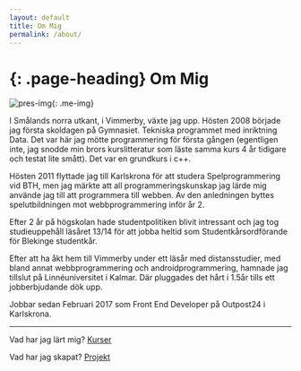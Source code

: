 ```yaml
---
layout: default
title: Om Mig
permalink: /about/
---
```


{: .page-heading}
Om Mig
===

![pres-img](/files/images/pres_img.png){: .me-img}

I Smålands norra utkant, i Vimmerby, växte jag upp. Hösten 2008 började jag första skoldagen på Gymnasiet.
Tekniska programmet med inriktning Data. Det var här jag mötte programmering för första gången (egentligen inte, jag snodde
  min brors kurslitteratur som läste samma kurs 4 år tidigare och testat lite smått). Det var en grundkurs i c++.  

Hösten 2011 flyttade jag till Karlskrona för att studera Spelprogrammering vid BTH,
men jag märkte att all programmeringskunskap jag lärde mig använde jag till att programmera till webben.
Av den anledningen byttes spelutbildningen mot webbprogrammering inför år 2.

Efter 2 år på högskolan hade studentpolitiken blivit intressant och jag tog studieuppehåll läsåret 13/14 för att jobba heltid som Studentkårsordförande för Blekinge studentkår.

Efter att ha åkt hem till Vimmerby under ett läsår med distansstudier, med bland annat webbprogrammering och androidprogrammering,
hamnade jag tillslut på Linnéuniversitet i Kalmar. Där pluggades det hårt i 1.5år tills ett jobberbjudande dök upp.

Jobbar sedan Februari 2017 som Front End Developer på Outpost24 i Karlskrona.

----
Vad har jag lärt mig?
[Kurser](/courses)

Vad har jag skapat?
[Projekt](/projects)
